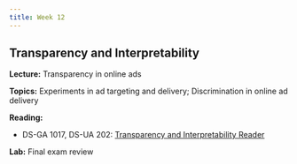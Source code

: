 ```yaml
---
title: Week 12
---
```


## Transparency and Interpretability

**Lecture:** Transparency in online ads

<!-- * DS-GA 1017: [transparency in online ad delivery slides](../../../assets/12_transparency_ads.pdf) -->

**Topics:** Experiments in ad targeting and delivery; Discrimination in online ad delivery

**Reading:**

<!-- * DS-UA 202: [Transparency and Interpretability Reader](../../../assets/transparency_reader_ua202_2022.pdf) -->
* DS-GA 1017, DS-UA 202: [Transparency and Interpretability Reader](../../../assets/transparency_reader_2023.pdf)

**Lab:** Final exam review
